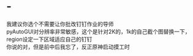 # -
我建议你选个不需要让你批改钉钉作业的导师
<br />
pyAutoGUI对分辨率非常敏感，这个是针对2K的，1k的自己截个图替换一下，region设定一下区域适应自己的钉钉
<br />
你说的对，但是前中后我忘了，反正原神启动摸工时
